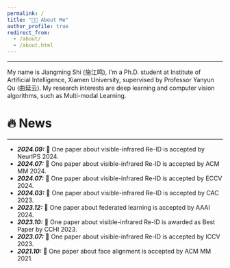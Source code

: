 ```yaml
---
permalink: /
title: "👨‍🎓 About Me"
author_profile: true
redirect_from: 
  - /about/
  - /about.html
---
```

<hr>
My name is Jiangming Shi (施江鸣), I'm a Ph.D. student at Institute of Artificial Intelligence, Xiamen University, supervised by Professor Yanyun Qu (曲延云). My research interests are deep learning and computer vision algorithms, such as Multi-modal Learning.
<!-- My research interest includes neural machine translation and computer vision. I have published more than 100 papers at the top international AI conferences with total <a href='https://scholar.google.com/citations?user=DhtAFkwAAAAJ'>google scholar citations <strong><span id='total_cit'>260000+</span></strong></a> (You can also use google scholar badge <a href='https://scholar.google.com/citations?user=DhtAFkwAAAAJ'><img src="https://img.shields.io/endpoint?url={{ url | url_encode }}&logo=Google%20Scholar&labelColor=f6f6f6&color=9cf&style=flat&label=citations"></a>). -->


🔥 News
======
<hr>
<ul>
   <li>
    <strong><i>2024.09:</i></strong> 🎉 One paper about visible-infrared Re-ID is accepted by NeurIPS 2024.
  </li>
     <li>
    <strong><i>2024.07:</i></strong> 🎉 One paper about visible-infrared Re-ID is accepted by ACM MM 2024.
  </li>
   <li>
    <strong><i>2024.07:</i></strong> 🎉 One paper about visible-infrared Re-ID is accepted by ECCV 2024.
  </li>
   <li>
    <strong><i>2024.03:</i></strong> 🎉 One paper about visible-infrared Re-ID is accepted by CAC 2023.
  </li>
  <li>
    <strong><i>2023.12:</i></strong> 🎉 One paper about federated learning is accepted by AAAI 2024.
  </li>
  <li>
    <strong><i>2023.10:</i></strong> 🎉 One paper about visible-infrared Re-ID is awarded as Best Paper by CCHI 2023.
  </li>
  <li>
    <strong><i>2023.07:</i></strong> 🎉 One paper about visible-infrared Re-ID is accepted by ICCV 2023.
  </li>
  <li>
    <strong><i>2021.10:</i></strong> 🎉 One paper about face alignment is accepted by ACM MM 2021.
  </li>
</ul>
